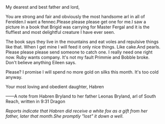 My dearest and best father and lord,

You are strong and fair and obviously the most handsome arl in all of Ferelden.I want a fennec.Please please please get one for me.I saw a picture in a book that Brigid was carrying for Master Fergal and it is the fluffiest and most delightful creature I have ever seen.

The book says they live in the mountains and eat voles and repulsive things like that. When I get mine I will feed it only nice things. Like cake.And pearls. Please please please send someone to catch one. I really need one right now. Ruby wants company. It's not my fault Primmie and Bobble broke. Don't believe anything Eileen says.

Please? I promise I will spend no more gold on silks this month. It's too cold anyway.

Your most loving and obedient daughter, Habren

——A note from Habren Bryland to her father Leonas Bryland, arl of South Reach, written in 9:31 Dragon

<i> Reports indicate that Habren did receive a white fox as a gift from her father, later that month.She promptly "lost" it down a well. </i>
